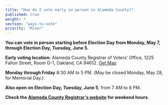 ```yaml
---
title: "How do I vote early in person in Alameda County?"
published: true
weight: 7
section: "ways-to-vote"
priority: "Minor"
---
```


**You can vote in person starting before Election Day from Monday, May 7, through Election Day, Tuesday, June 5.**  

**Early voting location:** Alameda County Registrar of Voters' Office, 1225 Fallon Street, Room G-1, Oakland, CA 94612. [Get Map](https://www.google.com/maps/place/Ren%C3%A9+C.+Davidson+Courthouse,+1225+Fallon+St,+Oakland,+CA+94612/@37.7998255,-122.2651863,17z/data=!3m1!4b1!4m2!3m1!1s0x808f8735733618c5:0xbc91ceec51f24ea3)  

**Monday through Friday** 8:30 AM to 5 PM. (May be closed Monday, May 28, for Memorial Day.)  

**Also open on Election Day, Tuesday, June 5**, from 7 AM to 8 PM.  

**Check the [Alameda County Registrar's website](https://www.acvote.org/index) for weekend hours.**  
